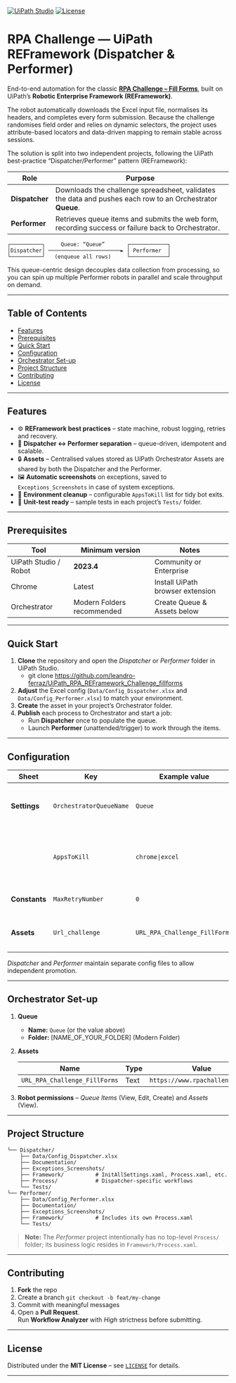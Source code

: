[![UiPath Studio](https://img.shields.io/badge/UiPath%20Studio-%E2%89%A52023.4-blue)](https://docs.uipath.com/)
[![License](https://img.shields.io/github/license/leandro-ferraz/UiPath_RPA_REFramework_Challenge_fillforms)](LICENSE)

# RPA Challenge — UiPath REFramework (Dispatcher & Performer)

End-to-end automation for the classic **[RPA Challenge – Fill Forms](https://www.rpachallenge.com/)**, built on UiPath’s **Robotic Enterprise Framework (REFramework)**.

The robot automatically downloads the Excel input file, normalises its headers, and completes every form submission. Because the challenge randomises field order and relies on dynamic selectors, the project uses attribute-based locators and data-driven mapping to remain stable across sessions.

The solution is split into two independent projects, following the UiPath best-practice “Dispatcher/Performer” pattern (REFramework):

| Role | Purpose |
|------|---------|
| **Dispatcher** | Downloads the challenge spreadsheet, validates the data and pushes each row to an Orchestrator **Queue**. |
| **Performer**  | Retrieves queue items and submits the web form, recording success or failure back to Orchestrator. |

```text
┌──────────┐     Queue: “Queue”       ┌────────────┐
│Dispatcher│ ───────────────────────► │ Performer  │
└──────────┘   (enqueue all rows)     └────────────┘
```

This queue-centric design decouples data collection from processing, so you can spin up multiple Performer robots in parallel and scale throughput on demand.

---

## Table of Contents
- [Features](#features)
- [Prerequisites](#prerequisites)
- [Quick Start](#quick-start)
- [Configuration](#configuration)
- [Orchestrator Set-up](#orchestrator-set-up)
- [Project Structure](#project-structure)
- [Contributing](#contributing)
- [License](#license)

---

## Features
- ⚙️ **REFramework best practices** – state machine, robust logging, retries and recovery.
- 🧹 **Dispatcher ↔ Performer separation** – queue-driven, idempotent and scalable.
- 🔒 **Assets** – Centralised values stored as UiPath Orchestrator Assets are shared by both the Dispatcher and the Performer.
- 🖼️ **Automatic screenshots** on exceptions, saved to `Exceptions_Screenshots` in case of system exceptions.
- 📴 **Environment cleanup** – configurable `AppsToKill` list for tidy bot exits.
- 🧪 **Unit-test ready** – sample tests in each project’s `Tests/` folder.

---

## Prerequisites
| Tool | Minimum version | Notes |
|------|-----------------|-------|
| UiPath Studio / Robot | **2023.4** | Community or Enterprise |
| Chrome               | Latest      | Install UiPath browser extension |
| Orchestrator         | Modern Folders recommended | Create Queue & Assets below |

---

## Quick Start
1. **Clone** the repository and open the *Dispatcher* or *Performer* folder in UiPath Studio.  
    * git clone https://github.com/leandro-ferraz/UiPath_RPA_REFramework_Challenge_fillforms
2. **Adjust** the Excel config (`Data/Config_Dispatcher.xlsx` and `Data/Config_Performer.xlsx`) to match your environment.  
3. **Create** the asset in your project’s Orchestrator folder.
4. **Publish** each process to Orchestrator and start a job:  
   * Run **Dispatcher** once to populate the queue.  
   * Launch **Performer** (unattended/trigger) to work through the items.

---

## Configuration

| Sheet | Key | Example value | Description |
|-------|-----|---------------|-------------|
| **Settings** | `OrchestratorQueueName` | `Queue` | Queue where items are added / consumed |
|              | `AppsToKill`            | `chrome\|excel` | Pipe-delimited list of processes to kill on cleanup |
| **Constants**| `MaxRetryNumber`        | `0` | Leave **0** when using queues |
| **Assets**   | `Url_challenge`         | `URL_RPA_Challenge_FillForms` | Text asset with the challenge URL |

*Dispatcher* and *Performer* maintain separate config files to allow independent promotion.

---

## Orchestrator Set-up
1. **Queue**  
   * **Name:** `Queue` (or the value above)  
   * **Folder:** [NAME_OF_YOUR_FOLDER] (Modern Folder)  
2. **Assets**  

   | Name | Type | Value |
   |------|------|-------|
   | `URL_RPA_Challenge_FillForms` | Text | `https://www.rpachallenge.com/` |

3. **Robot permissions** – *Queue Items* (View, Edit, Create) and *Assets* (View).

---

## Project Structure

```
└── Dispatcher/
    ├── Data/Config_Dispatcher.xlsx
    ├── Documentation/
    ├── Exceptions_Screenshots/
    ├── Framework/          # InitAllSettings.xaml, Process.xaml, etc.
    ├── Process/            # Dispatcher-specific workflows
    └── Tests/
└── Performer/
    ├── Data/Config_Performer.xlsx
    ├── Documentation/
    ├── Exceptions_Screenshots/
    ├── Framework/          # Includes its own Process.xaml
    └── Tests/
```
> **Note:** The *Performer* project intentionally has no top-level `Process/` folder; its business logic resides in `Framework/Process.xaml`.

---

## Contributing
1. **Fork** the repo  
2. Create a branch `git checkout -b feat/my-change`  
3. Commit with meaningful messages  
4. Open a **Pull Request**.  
Run **Workflow Analyzer** with *High* strictness before submitting.

---

## License
Distributed under the **MIT License** – see [`LICENSE`](LICENSE) for details.

---
